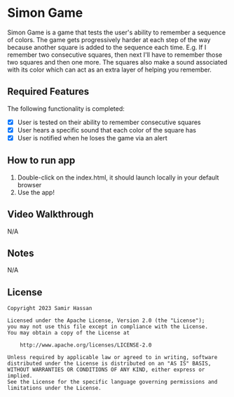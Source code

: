 # Simon Game

Simon Game is a game that tests the user's ability to remember a sequence of colors. The game gets progressively harder at each step of the way because another square is added to the sequence each time. E.g. If I remember two consecutive squares, then next I'll have to remember those two squares and then one more. The squares also make a sound associated with its color which can act as an extra layer of helping you remember.

## Required Features

The following functionality is completed:

- [X] User is tested on their ability to remember consecutive squares
- [X] User hears a specific sound that each color of the square has
- [X] User is notified when he loses the game via an alert

## How to run app

1. Double-click on the index.html, it should launch locally in your default browser
2. Use the app!

## Video Walkthrough

N/A

## Notes

N/A

## License

    Copyright 2023 Samir Hassan

    Licensed under the Apache License, Version 2.0 (the "License");
    you may not use this file except in compliance with the License.
    You may obtain a copy of the License at

        http://www.apache.org/licenses/LICENSE-2.0

    Unless required by applicable law or agreed to in writing, software
    distributed under the License is distributed on an "AS IS" BASIS,
    WITHOUT WARRANTIES OR CONDITIONS OF ANY KIND, either express or implied.
    See the License for the specific language governing permissions and
    limitations under the License.


